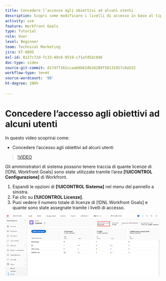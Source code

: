```yaml
---
title: Concedere l’accesso agli obiettivi ad alcuni utenti
description: Scopri come modificare i livelli di accesso in base al tipo di licenza per gli utenti in [!DNL Workfront Goals].
activity: use
feature: Workfront Goals
type: Tutorial
role: User
level: Beginner
team: Technical Marketing
jira: KT-8895
exl-id: 8227c72d-fc33-49c6-9519-c71afd5dc046
doc-type: video
source-git-commit: d17df7162ccaab6b62db34209f50131927c0a532
workflow-type: tm+mt
source-wordcount: '98'
ht-degree: 100%

---
```


# Concedere l’accesso agli obiettivi ad alcuni utenti

In questo video scoprirai come:

* Concedere l’accesso agli obiettivi ad alcuni utenti

>[!VIDEO](https://video.tv.adobe.com/v/3416479/?quality=12&learn=on&enablevpops&captions=ita)

Gli amministratori di sistema possono tenere traccia di quante licenze di [!DNL Workfront Goals] sono state utilizzate tramite l’area **[!UICONTROL Configurazione]** di Workfront.

1. Espandi le opzioni di **[!UICONTROL Sistema]** nel menu del pannello a sinistra.
1. Fai clic su **[!UICONTROL Licenze]**.
1. Puoi vedere il numero totale di licenze di [!DNL Workfront Goals] e quante sono state assegnate tramite i livelli di accesso.

![Schermata con il numero di licenze di [!DNL Workfront Goals] nell’area Impostazioni di [!DNL Workfront]](assets/02-workfront-goals-licenses.png)
